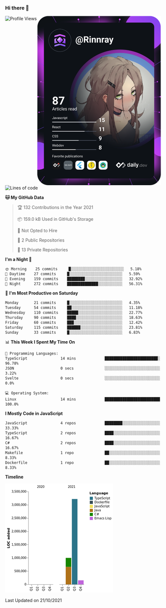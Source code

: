### Hi there 👋

<div align="left">
 <a href="https://app.daily.dev/Rinnray">
   <img 
        align="right"
        src="https://github.com/Rinnray/Rinnray/blob/main/devcard.svg" 
        width="400" 
        alt="Rinnray's Dev Card"/>
 </a>
</div>




<!--START_SECTION:waka-->
![Profile Views](http://img.shields.io/badge/Profile%20Views-4-blue)

![Lines of code](https://img.shields.io/badge/From%20Hello%20World%20I%27ve%20Written-4.4%20million%20lines%20of%20code-blue)

**🐱 My GitHub Data** 

> 🏆 132 Contributions in the Year 2021
 > 
> 📦 159.0 kB Used in GitHub's Storage 
 > 
> 🚫 Not Opted to Hire
 > 
> 📜 2 Public Repositories 
 > 
> 🔑 13 Private Repositories  
 > 
**I'm a Night 🦉** 

```text
🌞 Morning    25 commits     █░░░░░░░░░░░░░░░░░░░░░░░░   5.18% 
🌆 Daytime    27 commits     █░░░░░░░░░░░░░░░░░░░░░░░░   5.59% 
🌃 Evening    159 commits    ████████░░░░░░░░░░░░░░░░░   32.92% 
🌙 Night      272 commits    ██████████████░░░░░░░░░░░   56.31%

```
📅 **I'm Most Productive on Saturday** 

```text
Monday       21 commits     █░░░░░░░░░░░░░░░░░░░░░░░░   4.35% 
Tuesday      54 commits     ██░░░░░░░░░░░░░░░░░░░░░░░   11.18% 
Wednesday    110 commits    █████░░░░░░░░░░░░░░░░░░░░   22.77% 
Thursday     90 commits     ████░░░░░░░░░░░░░░░░░░░░░   18.63% 
Friday       60 commits     ███░░░░░░░░░░░░░░░░░░░░░░   12.42% 
Saturday     115 commits    ██████░░░░░░░░░░░░░░░░░░░   23.81% 
Sunday       33 commits     █░░░░░░░░░░░░░░░░░░░░░░░░   6.83%

```


📊 **This Week I Spent My Time On** 

```text
💬 Programming Languages: 
TypeScript               14 mins             ████████████████████████░   96.78% 
JSON                     0 secs              ░░░░░░░░░░░░░░░░░░░░░░░░░   3.22% 
Svelte                   0 secs              ░░░░░░░░░░░░░░░░░░░░░░░░░   0.0%

💻 Operating System: 
Linux                    14 mins             █████████████████████████   100.0%

```

**I Mostly Code in JavaScript** 

```text
JavaScript               4 repos             ████████░░░░░░░░░░░░░░░░░   33.33% 
TypeScript               2 repos             ████░░░░░░░░░░░░░░░░░░░░░   16.67% 
C#                       2 repos             ████░░░░░░░░░░░░░░░░░░░░░   16.67% 
Makefile                 1 repo              ██░░░░░░░░░░░░░░░░░░░░░░░   8.33% 
Dockerfile               1 repo              ██░░░░░░░░░░░░░░░░░░░░░░░   8.33%

```


**Timeline**

![Chart not found](https://raw.githubusercontent.com/Rinnray/Rinnray/main/charts/bar_graph.png) 


 Last Updated on 21/10/2021
<!--END_SECTION:waka-->


<!--
**Rinnray/Rinnray** is a ✨ _special_ ✨ repository because its `README.md` (this file) appears on your GitHub profile.

Here are some ideas to get you started:

- 🔭 I’m currently working on ...
- 🌱 I’m currently learning ...
- 👯 I’m looking to collaborate on ...
- 🤔 I’m looking for help with ...
- 💬 Ask me about ...
- 📫 How to reach me: ...
- 😄 Pronouns: ...
- ⚡ Fun fact: ...
-->
